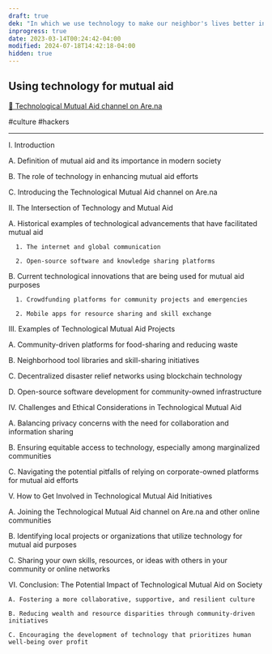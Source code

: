 ```yaml
---
draft: true
dek: "In which we use technology to make our neighbor's lives better instead of making ourselves richer"
inprogress: true
date: 2023-03-14T00:24:42-04:00
modified: 2024-07-18T14:42:18-04:00
hidden: true
---
```

## Using technology for mutual aid

[🔨 Technological Mutual Aid channel on Are.na](https://www.are.na/ej-fox/technological-mutual-aid)

#culture #hackers

---

I. Introduction

   A. Definition of mutual aid and its importance in modern society

   B. The role of technology in enhancing mutual aid efforts

   C. Introducing the Technological Mutual Aid channel on Are.na

II. The Intersection of Technology and Mutual Aid

   A. Historical examples of technological advancements that have facilitated mutual aid

      1. The internet and global communication

      2. Open-source software and knowledge sharing platforms

   B. Current technological innovations that are being used for mutual aid purposes

      1. Crowdfunding platforms for community projects and emergencies

      2. Mobile apps for resource sharing and skill exchange

III. Examples of Technological Mutual Aid Projects

   A. Community-driven platforms for food-sharing and reducing waste

   B. Neighborhood tool libraries and skill-sharing initiatives

   C. Decentralized disaster relief networks using blockchain technology

   D. Open-source software development for community-owned infrastructure

IV. Challenges and Ethical Considerations in Technological Mutual Aid

   A. Balancing privacy concerns with the need for collaboration and information sharing

   B. Ensuring equitable access to technology, especially among marginalized communities

   C. Navigating the potential pitfalls of relying on corporate-owned platforms for mutual aid efforts

V. How to Get Involved in Technological Mutual Aid Initiatives

   A. Joining the Technological Mutual Aid channel on Are.na and other online communities

   B. Identifying local projects or organizations that utilize technology for mutual aid purposes

   C. Sharing your own skills, resources, or ideas with others in your community or online networks

VI. Conclusion: The Potential Impact of Technological Mutual Aid on Society

    A. Fostering a more collaborative, supportive, and resilient culture

    B. Reducing wealth and resource disparities through community-driven initiatives

    C. Encouraging the development of technology that prioritizes human well-being over profit